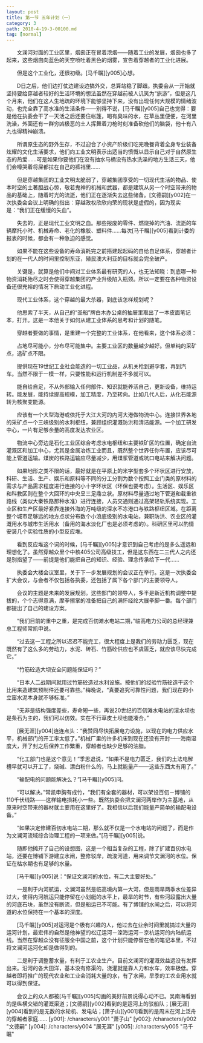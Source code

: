 ```yaml
---
layout: post
title: 第一节 五年计划（一）
category: 3
path: 2010-4-19-3-00100.md
tag: [normal]
---
```


　　文澜河对面的工业区里，烟囱正在冒着浓烟——随着工业的发展，烟囱也多了起来，这些烟囱向蓝色的天空喷吐着黑色的烟雾，宣告着穿越者的工业化进展。

　　但是这个工业化，还很初级。[马千瞩][y005]心想。

　　D日之后，他们边打仗边建设边搞外交，总算站稳了脚跟。执委会从一开始就坚持要给穿越者较好的生活环境的想法虽然在穿越前被人讥笑为“旅游”，但是这几个月来，他们在这人生地疏的环境下能够坚持下来，没有出现任何大规模的情绪波动，也完全靠了高水准的生活条件——别得不说，[马千瞩][y005]自己也觉得：要是他在执委会干了一天活之后还要住帐篷，喝有臭味的水，在草丛里便便，在河里洗澡，外面还有一群穷凶极恶的土人挥舞着刀枪时刻准备砍他们的脑袋，他十有八九也得精神崩溃。

　　所谓原生态的野外生存，不过迎合了小资产阶级们吃完晚餐背着全身专业装备炫耀的文化生活要求，他们向工业文明表示出适当的愤慨以显示自己对于自然原生态的热爱……可是如果你要他们在没有抽水马桶没有热水洗澡的地方生活三天，他们会嚎哭着将屎都拉在自己的裤裆里……

　　但是穿越集团的工业文明太脆弱了，穿越集团享受的一切现代生活的物品、使本时空的土著胆战心惊，敬若鬼神的机械和武器，都是建筑从另一个时空带来的物品的基础上，随着时光的流逝，他们正在逐渐失去这些储备。[文德嗣][y002]在一次执委会会议上明确的指出：穿越政权欣欣向荣的现状是虚假的，因为现实是：“我们正在缓慢的失血”。

　　失去的，正是现代工业文明之血。那些报废的零件、燃烧掉的汽油、流逝的车辆摩托小时、机械寿命、老化的橡胶、塑料件……每次[马千瞩][y005]看到计委的报表的时候，都会有一种急迫的感觉。

　　如果不能在这些设备的寿命消耗完之前搭建起起码的自给自足体系，穿越者计划的在一代人的时间里控制东亚，殖民澳大利亚的目标就会完全破产。

　　关键是，就算是他们中间对工业体系最有研究的人，也无法知晓：到底哪一种物资消耗殆尽之时会使得穿越集团的产业升级陷入瓶颈。所以一定要在各种物资设备还很充裕的情况下启动工业化进程。

　　现代工业体系，这个穿越的最大杀器，到底该怎样规划呢？

　　他思索了半天，从自己的“圣船”牌白木办公桌的抽屉里取出了一本皮面笔记本，打开。这是一本他关于如何从建工业体系的思考和计划的随笔。

　　穿越者要做的事情，是重建一个完整的工业体系，在他看来，这个体系必须：

　　占地尽可能小，分布尽可能集中。主要工业区的数量越少越好。但单纯的采矿点，选矿点不限。

　　提供现在19世纪工业社会能造的一切工业品，从机关枪到避孕套，再到汽车。当然不限于一模一样，只要性能和运行机制差不多就可以。

　　能自给自足，不从外部输入任何部件、知识就能养活自己，更新设备，维持运转。能发展，能持续提高规模，加工精度，乃至转向。比如几代人后，从化石能源转为核聚变能源。

　　应该有一个大型海港或依托于大江大河的内河大港做物流中心。连接世界各地的采矿点一个三峡级别的水利枢纽，兼顾组织灌溉防洪和清洁能源。一个加工研发中心，一片有足够余量的高度发达农业区。

　　物流中心旁边是石化工业区综合考虑水电枢纽和主要铁矿区的位置，确定自流灌溉区和加工中心，尤其是金属冶炼工业而且，既然整个世界任你布置，应该尽可能上管道运输。煤炭的铁路运输应尽量减少，用煤浆管道或坑口电站来解决问题。

　　如果地形之类不限的话，最好就是在平原上的米字型套多个环状区进行安放，科研、生活、生产、娱乐和原料等不同的分工分割为数个按照工业门类的原材料的需求与产品需求程度进行连接的小十字环状区（环保也要考虑）。生活区、娱乐区和科教区则在整个大回环的中央呈三足鼎立状。原材料尽量通过地下管道和载重铁路线（类似大秦铁路那种水准）进行连接，人员交通则通过高架轻轨系统实现。工业区和生产区最好紧靠连接外海的万吨级的深水不冻港口与铁路枢纽区域。在距离整个城市足够远的地方点状分布数个小浪底级别的水电站，兼职防洪、农业区的灌溉用水与城市生活用水（备用的海水淡化厂也是必须考虑的）。科研区里可以酌情安装几个实验性质的小型反应堆。

　　看到反应堆这个词的时候，[马千瞩][y005]才意识到自己考虑的是多么遥远和理想化了。虽然穿越众里个中核405公司高级技工，但是这东西在二三代人之内还是别指望了——前提是他们能把自己的知识、经验、理念传承给下一代……

　　执委会大楼会议室里，关于下一步发展规划的会议正在举行。这是一次执委会扩大会议，与会者不仅包括各执委，还包括了属下各个部门的主要领导人。

　　会议的主题是未来的发展规划。这些部门的领导人，多半是新近机构调整中提拔的，个个志得意满，摩拳擦掌的准备把自己的满怀经纶大展拳脚一番。每个部门都提出了自己的建设方案。

　　“我们目前的重中之重，是完成百仞滩水电站二期，”临高电力公司的总经理兼总工程师常凯申说。

　　“过去这一工程之所以迟迟不能完工，很大程度上是我们的劳动力匮乏，现在既然有了这么多的劳动力，水泥、砖石、竹筋砼供应也不虞匮乏，就应该尽快完成它。”

　　“竹筋砼造大坝安全问题能保证吗？”

　　“日本人二战期间就用过竹筋砼造过水利设施。按他们的经验竹筋砼造干这个比用来造建筑预制件还要可靠些。”梅晚说，“真要追究可靠性问题，我们现在的小立窑水泥本身就不够标准。”

　　“无非是结构强度差些，寿命短一些，再说20世纪的百仞滩水电站的滚水坝也是条石为主的，我们可以仿效。实在不行草皮土坝也能凑合。”

　　[展无涯][y004]连连点头：“我赞同尽快拓展电力设施，以现在的电力供应水平，机械部门的开工率太低了。”机械厂里的许多机床到现在还没有开封——海南湿度大，开了封之后保养工作繁重，穿越者也缺少足够的油脂。

　　“化工部门也是这个意见！”季思退说，“如果不是电力匮乏，我们的土法电解槽早就可以开工了，烧碱、漂白粉什么的，马上就能量产——这些东西太有用了。”

　　“输配电的问题能解决么？”[马千瞩][y005]问。

　　“可以解决。”常凯申胸有成竹，“我们有全套的器材，可以架设百仞－博铺的110千伏线路——这样输电损耗小一些。既然执委会把文澜河两岸作为主基地，从原来时空带来的器材就主要用在这里好了。我相信以后我们能量产简单的输配电设备。”

　　“如果决定修建百仞水电站二期，那么就不仅是一个水电站的问题了，而是作为文澜河流域综合治理工程的一项来做。”[马千瞩][y005]说。

　　随即他摊开了自己的设想图，这是一个相当复杂的工程，除了扩建百仞水电站，还要在博铺下游建立水闸，整修驳岸，疏浚河道，用来调节文澜河的水位。保证在枯水期也有足够的水量。

　　[马千瞩][y005]说：“保证文澜河的水位，有二大主要好处。”

　　一是利于内河航运，文澜河虽然是临高境内第一大河，但是雨旱两季水位差异过大，使得内河航运只能停留在小划艇的水平上，最旱的时节，有些河段露出大量的河底石块，虽然没有断流，但是船运已不可能。有了博铺的水闸之后，可以将河道的水位保持在一个基本的深度。

　　[马千瞩][y005]对运河是个极有兴趣的人，他过去在业余时间里就搞过大量的运河计划，最宏伟的自然是他神望的松辽运河－滦海运河－京杭运河的内陆航运线。当然在穿越众没有征服全中国之前，这个计划只能停留在他的笔记本里，不过将文澜河运河化却是做得到的。

　　二是利于调整蓄水量，有利于工农业生产。目前文澜河的灌溉效益远没有发挥出来。沿河的各大田洋，基本没有修渠的，浇灌就是靠人力和水车，效率极低。穿越者即将推广的现代农业和工业会消耗大量的水，有了水闸，旱季的工农业用水就可以得到保证。

　　会议上的众人都被[马千瞩][y005]勾画的美好前景说得心动不已。吴南海看到的是纵横交错的灌溉渠道；[文德嗣][y002]看到的是运河上的驳船队；[展无涯][y004]看到的是无数的水轮机、发电站；[萧子山][y001]看到的是周末在河上泛舟的穿越者家庭……
[y001]: /characters/y001 "萧子山"
[y002]: /characters/y002 "文德嗣"
[y004]: /characters/y004 "展无涯"
[y005]: /characters/y005 "马千瞩"
